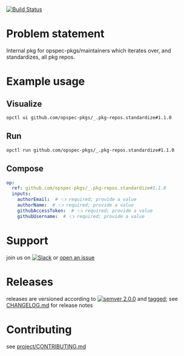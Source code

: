 [![Build Status](https://github.com/opspec-pkgs/_.pkg-repos.standardize/workflows/build/badge.svg?branch=main)](https://github.com/opspec-pkgs/_.pkg-repos.standardize/actions?query=workflow%3Abuild+branch%3Amain)

# Problem statement

Internal pkg for opspec-pkgs/maintainers which iterates over, and standardizes, all pkg repos.

# Example usage

## Visualize

```shell
opctl ui github.com/opspec-pkgs/_.pkg-repos.standardize#1.1.0
```

## Run

```
opctl run github.com/opspec-pkgs/_.pkg-repos.standardize#1.1.0
```

## Compose

```yaml
op:
  ref: github.com/opspec-pkgs/_.pkg-repos.standardize#1.1.0
  inputs:
    authorEmail:  # 👈 required; provide a value
    authorName:  # 👈 required; provide a value
    githubAccessToken:  # 👈 required; provide a value
    githubUsername:  # 👈 required; provide a value
```

# Support

join us on
[![Slack](https://img.shields.io/badge/slack-opctl-E01563.svg)](https://join.slack.com/t/opctl/shared_invite/zt-51zodvjn-Ul_UXfkhqYLWZPQTvNPp5w)
or
[open an issue](https://github.com/opspec-pkgs/_.pkg-repos.standardize/issues)

# Releases

releases are versioned according to
[![semver 2.0.0](https://img.shields.io/badge/semver-2.0.0-brightgreen.svg)](http://semver.org/spec/v2.0.0.html)
and [tagged](https://git-scm.com/book/en/v2/Git-Basics-Tagging); see
[CHANGELOG.md](CHANGELOG.md) for release notes

# Contributing

see
[project/CONTRIBUTING.md](https://github.com/opspec-pkgs/project/blob/main/CONTRIBUTING.md)
